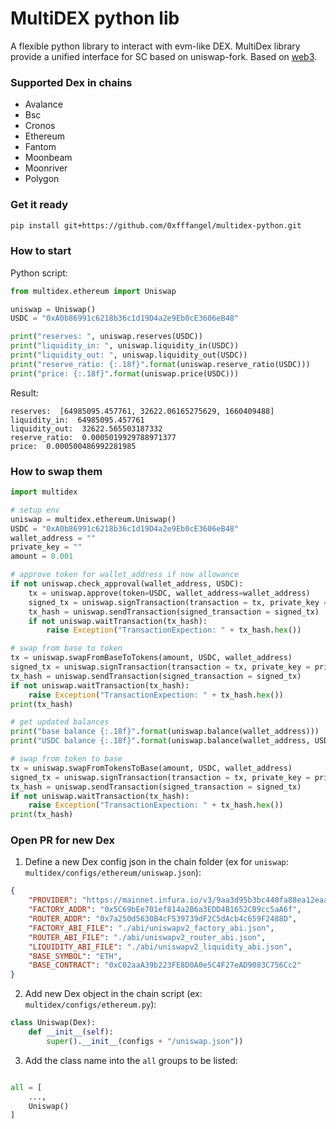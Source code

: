 MultiDEX python lib
===

A flexible python library to interact with evm-like DEX.
MultiDex library provide a unified interface for SC based on uniswap-fork.
Based on [web3](https://github.com/ethereum/web3.py).

### Supported Dex in chains
- Avalance
- Bsc
- Cronos
- Ethereum
- Fantom
- Moonbeam
- Moonriver
- Polygon

### Get it ready
```sh
pip install git+https://github.com/0xfffangel/multidex-python.git
```

### How to start
Python script:
```python
from multidex.ethereum import Uniswap

uniswap = Uniswap()
USDC = "0xA0b86991c6218b36c1d19D4a2e9Eb0cE3606eB48"

print("reserves: ", uniswap.reserves(USDC))
print("liquidity_in: ", uniswap.liquidity_in(USDC))
print("liquidity_out: ", uniswap.liquidity_out(USDC))
print("reserve_ratio: {:.18f}".format(uniswap.reserve_ratio(USDC)))
print("price: {:.18f}".format(uniswap.price(USDC)))
```

Result:
```shell
reserves:  [64985095.457761, 32622.06165275629, 1660409488]
liquidity_in:  64985095.457761
liquidity_out:  32622.565503187332
reserve_ratio:  0.0005019929788971377
price:  0.000500486992281985
```

### How to swap them

```python
import multidex

# setup env
uniswap = multidex.ethereum.Uniswap()
USDC = "0xA0b86991c6218b36c1d19D4a2e9Eb0cE3606eB48"
wallet_address = ""
private_key = ""
amount = 0.001

# approve token for wallet_address if now allowance
if not uniswap.check_approval(wallet_address, USDC):
    tx = uniswap.approve(token=USDC, wallet_address=wallet_address)
    signed_tx = uniswap.signTransaction(transaction = tx, private_key = private_key)
    tx_hash = uniswap.sendTransaction(signed_transaction = signed_tx)
    if not uniswap.waitTransaction(tx_hash):
        raise Exception("TransactionExpection: " + tx_hash.hex())

# swap from base to token
tx = uniswap.swapFromBaseToTokens(amount, USDC, wallet_address)
signed_tx = uniswap.signTransaction(transaction = tx, private_key = private_key)
tx_hash = uniswap.sendTransaction(signed_transaction = signed_tx)
if not uniswap.waitTransaction(tx_hash):
    raise Exception("TransactionExpection: " + tx_hash.hex())
print(tx_hash)

# get updated balances
print("base balance {:.18f}".format(uniswap.balance(wallet_address)))
print("USDC balance {:.18f}".format(uniswap.balance(wallet_address, USDC)))

# swap from token to base
tx = uniswap.swapFromTokensToBase(amount, USDC, wallet_address)
signed_tx = uniswap.signTransaction(transaction = tx, private_key = private_key)
tx_hash = uniswap.sendTransaction(signed_transaction = signed_tx)
if not uniswap.waitTransaction(tx_hash):
    raise Exception("TransactionExpection: " + tx_hash.hex())
print(tx_hash)
```

### Open PR for new Dex
1. Define a new Dex config json in the chain folder (ex for `uniswap`: `multidex/configs/ethereum/uniswap.json`):
```json
{
    "PROVIDER": "https://mainnet.infura.io/v3/9aa3d95b3bc440fa88ea12eaa4456161",
    "FACTORY_ADDR": "0x5C69bEe701ef814a2B6a3EDD4B1652CB9cc5aA6f",
    "ROUTER_ADDR": "0x7a250d5630B4cF539739dF2C5dAcb4c659F2488D",
    "FACTORY_ABI_FILE": "./abi/uniswapv2_factory_abi.json",
    "ROUTER_ABI_FILE": "./abi/uniswapv2_router_abi.json",
    "LIQUIDITY_ABI_FILE": "./abi/uniswapv2_liquidity_abi.json",
    "BASE_SYMBOL": "ETH",
    "BASE_CONTRACT": "0xC02aaA39b223FE8D0A0e5C4F27eAD9083C756Cc2"
}
```
2. Add new Dex object in the chain script (ex: `multidex/configs/ethereum.py`):
```python
class Uniswap(Dex):
    def __init__(self):
        super().__init__(configs + "/uniswap.json"))
```
3. Add the class name into the `all` groups to be listed:
```python

all = [
    ...,
    Uniswap()
]
```